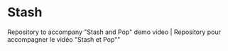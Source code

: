 # Stash
Repository to accompany "Stash and Pop" demo video | Repository pour accompagner le vidéo "Stash et Pop""
